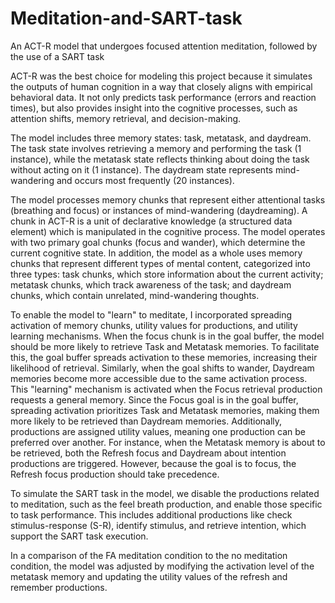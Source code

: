 # Meditation-and-SART-task
An ACT-R model that undergoes focused attention meditation, followed by the use of a SART task


ACT-R was the best choice for modeling this project because it simulates the outputs of human cognition in a way that closely aligns with empirical behavioral data. It not only predicts task performance (errors and reaction times), but also provides insight into the cognitive processes, such as attention shifts, memory retrieval, and decision-making. 

The model includes three memory states: task, metatask, and daydream. The task state involves retrieving a memory and performing the task (1 instance), while the metatask state reflects thinking about doing the task without acting on it (1 instance). The daydream state represents mind-wandering and occurs most frequently (20 instances).


The model processes memory chunks that represent either attentional tasks (breathing and focus) or instances of mind-wandering (daydreaming). A chunk in ACT-R is a unit of declarative knowledge (a structured data element) which is manipulated in the cognitive process. The model operates with two primary goal chunks (focus and wander), which determine the current cognitive state. In addition, the model as a whole uses memory chunks that represent different types of mental content, categorized into three types: task chunks, which store information about the current activity; metatask chunks, which track awareness of the task; and daydream chunks, which contain unrelated, mind-wandering thoughts.


To enable the model to "learn" to meditate, I incorporated spreading activation of memory chunks, utility values for productions, and utility learning mechanisms. When the focus chunk is in the goal buffer, the model should be more likely to retrieve Task and Metatask memories. To facilitate this, the goal buffer spreads activation to these memories, increasing their likelihood of retrieval. Similarly, when the goal shifts to wander, Daydream memories become more accessible due to the same activation process. This "learning" mechanism is activated when the Focus retrieval production requests a general memory. Since the Focus goal is in the goal buffer, spreading activation prioritizes Task and Metatask memories, making them more likely to be retrieved than Daydream memories. Additionally, productions are assigned utility values, meaning one production can be preferred over another. For instance, when the Metatask memory is about to be retrieved, both the Refresh focus and Daydream about intention productions are triggered. However, because the goal is to focus, the Refresh focus production should take precedence.


To simulate the SART task in the model, we disable the productions related to meditation, such as the feel breath production, and enable those specific to task performance. This includes additional productions like check stimulus-response (S-R), identify stimulus, and retrieve intention, which support the SART task execution. 

In a comparison of the FA meditation condition to the no meditation condition, the model was adjusted by modifying the activation level of the metatask memory and updating the utility values of the refresh and remember productions.